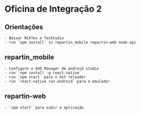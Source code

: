 # Oficina de Integração 2

## Orientações
    - Baixar MikTex e TexStudio
    - run `npm install` in repartin_mobile repartin-web node-api
    
## repartin_mobile
    - Configure o AVD Manager do android studio
    - run `npm install -g react-native`
    - run `npm start` para o hot reloader
    - run `react-native run-android` para o emulador

## repartin-web
    - `npm start` para subir a aplicação

